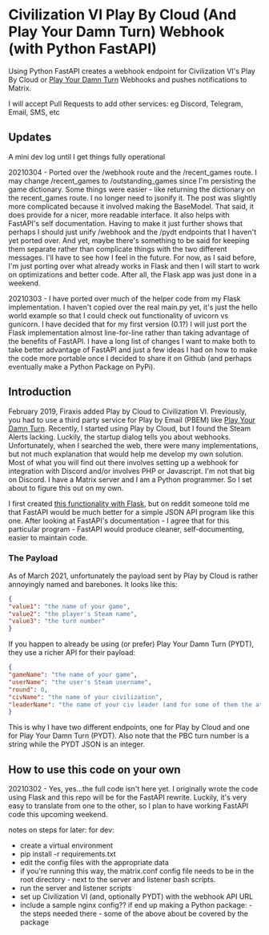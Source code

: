 # Civilization VI Play By Cloud (And Play Your Damn Turn) Webhook (with Python FastAPI)

Using Python FastAPI creates a webhook endpoint for Civilization VI's Play By Cloud or [Play Your Damn Turn](https://www.playyourdamnturn.com/) Webhooks and pushes notifications to Matrix.

I will accept Pull Requests to add other services: eg Discord, Telegram, Email, SMS, etc

## Updates

A mini dev log until I get things fully operational

20210304 - Ported over the /webhook route and the /recent_games route. I may change /recent_games to /outstanding_games since I'm persisting the game dictionary. Some things were easier - like returning the dictionary on the recent_games route. I no longer need to jsonify it. The post was slightly more complicated because it involved making the BaseModel. That said, it does provide for a nicer, more readable interface. It also helps with FastAPI's self documentation. Having to make it just further shows that perhaps I should just unify /webhook and the /pydt endpoints that I haven't yet ported over. And yet, maybe there's something to be said for keeping them separate rather than complicate things with the two different messages. I'll have to see how I feel in the future. For now, as I said before, I'm just porting over what already works in Flask and then I will start to work on optimizations and better code. After all, the Flask app was just done in a weekend.

20210303 - I have ported over much of the helper code from my Flask implementation. I haven't copied over the real main.py yet, it's just the hello world example so that I could check out functionality of uvicorn vs gunicorn. I have decided that for my first version (0.1?) I will just port the Flask implementation almost line-for-line rather than taking advantage of the benefits of FastAPI. I have a long list of changes I want to make both to take better advantage of FastAPI and just a few ideas I had on how to make the code more portable once I decided to share it on Github (and perhaps eventually make a Python Package on PyPi).

## Introduction

February 2019, Firaxis added Play by Cloud to Civilization VI. Previously, you had to use a third party service for Play by Email (PBEM) like [Play Your Damn Turn](https://www.playyourdamnturn.com/). Recently, I started using Play by Cloud, but I found the Steam Alerts lacking. Luckily, the startup dialog tells you about webhooks. Unfortunately, when I searched the web, there were many implementations, but not much explanation that would help me develop my own solution. Most of what you will find out there involves setting up a webhook for integration with Discord and/or involves PHP or Javascript. I'm not that big on Discord. I have a Matrix server and I am a Python programmer. So I set about to figure this out on my own.

I first created [this functionality with Flask](http://www.ericsbinaryworld.com/2021/03/01/programming-jan-feb-2021/#civ-vi-play-by-cloud-webhook), but on reddit someone told me that FastAPI would be much better for a simple JSON API program like this one. After looking at FastAPI's documentation - I agree that for this particular program - FastAPI would produce cleaner, self-documenting, easier to maintain code.

### The Payload

As of March 2021, unfortunately the payload sent by Play by Cloud is rather annoyingly named and barebones. It looks like this:

```JSON
{
"value1": "the name of your game",
"value2": "the player's Steam name",
"value3": "the turn number"
}
```
If you happen to already be using (or prefer) Play Your Damn Turn (PYDT), they use a richer API for their payload:

```JSON
{
"gameName": "the name of your game",
"userName": "the user's Steam username",
"round": 0,
"civName": "the name of your civilization",
"leaderName": "the name of your civ leader (and for some of them the attribute)"
}
```
This is why I have two different endpoints, one for Play by Cloud and one for Play Your Damn Turn (PYDT). Also note that the PBC turn number is a string while the PYDT JSON is an integer.

## How to use this code on your own

20210302 - Yes, yes...the full code isn't here yet. I originally wrote the code using Flask and this repo will be for the FastAPI rewrite. Luckily, it's very easy to translate from one to the other, so I plan to have working FastAPI code this upcoming weekend.

notes on steps for later:
for dev:
  - create a virtual environment 
  - pip install -r requirements.txt
  - edit the config files with the appropriate data
  - if you're running this way, the matrix.conf config file needs to be in the root directory - next to the server and listener bash scripts. 
  - run the server and listener scripts
  - set up Civilization VI (and, optionally PYDT) with the webhook API URL
  - include a sample nginx config??
if end up making a Python package:
  -the steps needed there - some of the above about be covered by the package